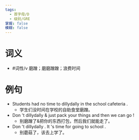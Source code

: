 ```yaml
---
tags:
  - 首字母/D
  - 级别/GRE
掌握: false
模糊: false
---
```

# 词义
- #词性/v  磨蹭；磨磨蹭蹭；浪费时间
# 例句
- Students had no time to dillydally in the school cafeteria .
	- 学生们没时间在学校的自助食堂磨蹭。
- Don 't dillydally & just pack your things and then we can go !
	- 别磨蹭了&把你的东西打包，然后我们就能走了。
- Don 't dillydally . It 's time for going to school .
	- 别蘑菇了，该去上学了。
